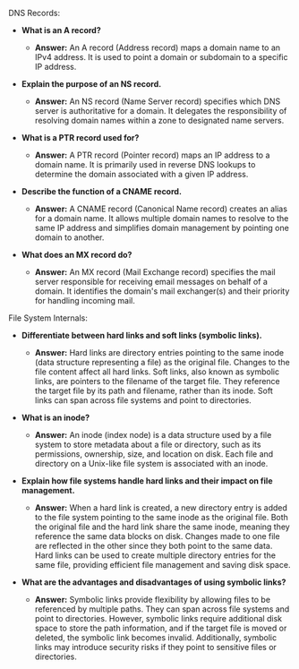 DNS Records:

- **What is an A record?**
  - **Answer:** An A record (Address record) maps a domain name to an IPv4 address. It is used to point a domain or subdomain to a specific IP address.

- **Explain the purpose of an NS record.**
  - **Answer:** An NS record (Name Server record) specifies which DNS server is authoritative for a domain. It delegates the responsibility of resolving domain names within a zone to designated name servers.

- **What is a PTR record used for?**
  - **Answer:** A PTR record (Pointer record) maps an IP address to a domain name. It is primarily used in reverse DNS lookups to determine the domain associated with a given IP address.

- **Describe the function of a CNAME record.**
  - **Answer:** A CNAME record (Canonical Name record) creates an alias for a domain name. It allows multiple domain names to resolve to the same IP address and simplifies domain management by pointing one domain to another.

- **What does an MX record do?**
  - **Answer:** An MX record (Mail Exchange record) specifies the mail server responsible for receiving email messages on behalf of a domain. It identifies the domain's mail exchanger(s) and their priority for handling incoming mail.

File System Internals:

- **Differentiate between hard links and soft links (symbolic links).**
  - **Answer:** Hard links are directory entries pointing to the same inode (data structure representing a file) as the original file. Changes to the file content affect all hard links. Soft links, also known as symbolic links, are pointers to the filename of the target file. They reference the target file by its path and filename, rather than its inode. Soft links can span across file systems and point to directories.

- **What is an inode?**
  - **Answer:** An inode (index node) is a data structure used by a file system to store metadata about a file or directory, such as its permissions, ownership, size, and location on disk. Each file and directory on a Unix-like file system is associated with an inode.

- **Explain how file systems handle hard links and their impact on file management.**
  - **Answer:** When a hard link is created, a new directory entry is added to the file system pointing to the same inode as the original file. Both the original file and the hard link share the same inode, meaning they reference the same data blocks on disk. Changes made to one file are reflected in the other since they both point to the same data. Hard links can be used to create multiple directory entries for the same file, providing efficient file management and saving disk space.

- **What are the advantages and disadvantages of using symbolic links?**
  - **Answer:** Symbolic links provide flexibility by allowing files to be referenced by multiple paths. They can span across file systems and point to directories. However, symbolic links require additional disk space to store the path information, and if the target file is moved or deleted, the symbolic link becomes invalid. Additionally, symbolic links may introduce security risks if they point to sensitive files or directories.

